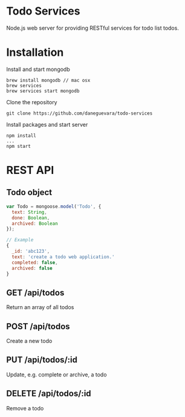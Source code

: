 # Todo Services
Node.js web server for providing RESTful services for todo list todos.

# Installation
Install and start mongodb
```
brew install mongodb // mac osx
brew services
brew services start mongodb
```

Clone the repository
```
git clone https://github.com/daneguevara/todo-services
```

Install packages and start server
```
npm install
...
npm start
```

# REST API

## Todo object
```js
var Todo = mongoose.model('Todo', {
  text: String,
  done: Boolean,
  archived: Boolean
});

// Example
{
  _id: 'abc123',
  text: 'create a todo web application.'
  completed: false,
  archived: false
}
```

## GET /api/todos
Return an array of all todos

## POST /api/todos
Create a new todo

## PUT /api/todos/:id
Update, e.g. complete or archive, a todo

## DELETE /api/todos/:id
Remove a todo
